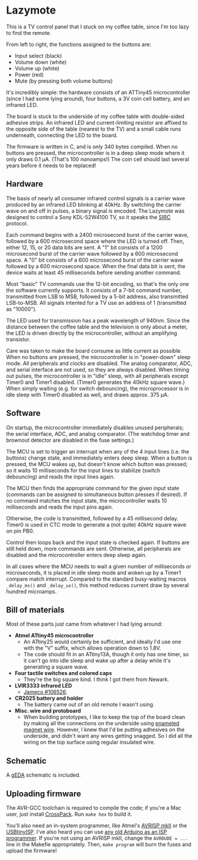 Lazymote
========

This is a TV control panel that I stuck on my coffee table, since I'm too lazy
to find the remote.

From left to right, the functions assigned to the buttons are:

- Input select (black)
- Volume down (white)
- Volume up (white)
- Power (red)
- Mute (by pressing both volume buttons)


It's incredibly simple: the hardware consists of an ATTiny45 microcontroller
(since I had some lying around), four buttons, a 3V coin cell battery, and an
infrared LED.

The board is stuck to the underside of my coffee table with double-sided
adhesive strips. An infrared LED and current-limiting resistor are affixed to
the opposite side of the table (nearest to the TV) and a small cable runs
underneath, connecting the LED to the board.

The firmware is written in C, and is only 340 bytes compiled. When no buttons
are pressed, the microcontroller is in a deep sleep mode where it only draws 0.1
µA. (That's 100 *nano*amps!) The coin cell should last several years before it
needs to be replaced!


Hardware
--------

The basis of nearly all consumer infrared control signals is a carrier wave
produced by an infrared LED blinking at 40kHz. By switching the carrier wave on
and off in pulses, a binary signal is encoded. The Lazymote was designed to
control a Sony KDL-52W4100 TV, so it speaks the 
[SIRC](http://www.sbprojects.com/knowledge/ir/sirc.php) protocol.

Each command begins with a 2400 microsecond burst of the carrier wave, followed
by a 600 microsecond space where the LED is turned off. Then, either 12, 15, or
20 data bits are sent. A "1" bit consists of a 1200 microsecond burst of the
carrier wave followed by a 600 microsecond space. A "0" bit consists of a 600
microsecond burst of the carrier wave followed by a 600 microsecond space. When
the final data bit is sent, the device waits at least 45 milliseconds before
sending another command.

Most "basic" TV commands use the 12-bit encoding, so that's the only one the
software currently supports. It consists of a 7-bit command number, transmitted
from LSB to MSB, followed by a 5-bit address, also transmitted LSB-to-MSB. All
signals intented for a TV use an address of 1 (transmitted as "10000").

The LED used for transmission has a peak wavelength of 940nm. Since the distance
between the coffee table and the television is only about a meter, the LED is
driven directly by the microcontroller, without an amplifying transistor.

Care was taken to make the board consume as little current as possible. When no
buttons are pressed, the microcontroller is in "power-down" sleep mode. All
peripherals and clocks are disabled. The analog comparator, ADC, and serial
interface are not used, so they are always disabled. When timing out pulses, the
microcontroller is in "idle" sleep, with all peripherals except Timer0 and
Timer1 disabled. (Timer0 generates the 40kHz square wave.) When simply waiting
(e.g. for switch debouncing), the microprocessor is in idle sleep with Timer0
disabled as well, and draws approx. 375 µA.


Software
--------

On startup, the microcontroller immediately disables unused peripherals; the
serial interface, ADC, and analog comparator. (The watchdog timer and brownout
detector are disabled in the fuse settings.)

The MCU is set to trigger an interrupt when any of the 4 input lines (i.e. the
buttons) change state, and immediately enters deep sleep. When a button is
pressed, the MCU wakes up, but doesn't know which button was pressed; so it
waits 10 milliseconds for the input lines to stabilize (switch debouncing) and
reads the input lines again.

The MCU then finds the appropriate command for the given input state (commands
can be assigned to simultaneous button presses if desired). If no command
matches the input state, the microcontroller waits 10 milliseconds and reads
the input pins again.

Otherwise, the code is transmitted, followed by a 45 millisecond delay. Timer0
is used in CTC mode to generate a (not quite) 40kHz square wave on pin PB0.

Control then loops back and the input state is checked again. If buttons are
still held down, more commands are sent. Otherwise, all peripherals are disabled
and the microcontroller enters deep sleep again.

In all cases where the MCU needs to wait a given number of milliseconds or
microseconds, it is placed in idle sleep mode and woken up by a Timer1 compare
match interrupt. Compared to the standard busy-waiting macros `_delay_ms()` and
`_delay_us()`, this method reduces current draw by several hundred microamps.


Bill of materials
-----------------

Most of these parts just came from whatever I had lying around:

- **Atmel ATtiny45 microcontroller**
    - An ATtiny25 would certainly be sufficient, and ideally I'd use one with
      the "V" suffix, which allows operation down to 1.8V.
    - The code should fit in an ATtiny13A, though it only has one timer, so it
      can't go into idle sleep and wake up after a delay while it's generating
      a square wave.
- **Four tactile switches and colored caps**
    - They're the big square kind. I think I got them from Newark.
- **LVIR3333 infrared LED**
    - [Jameco #106526](http://www.jameco.com/webapp/wcs/stores/servlet/Product_10001_10001_106526_-1).
- **CR2025 battery and holder**
    - The battery came out of an old remote I wasn't using.
- **Misc. wire and protoboard**
    - When building prototypes, I like to keep the top of the board clean by
      making all the connections on the underside using [enameled magnet
wire](x). However, I knew that I'd be putting adhesives on the underside, and
      didn't want any wires getting snagged. So I did all the wiring on the top
      surface using regular insulated wire.


Schematic
---------

A [gEDA](http://www.geda-project.org) schematic is included.

Uploading firmware
------------------

The AVR-GCC toolchain is required to compile the code; if you're a Mac user,
just install [CrossPack](http://www.obdev.at/products/crosspack/index.html).
Run `make hex` to build it.

You'll also need an in-system programmer, like Atmel's [AVRISP mkII](http://store.atmel.com/PartDetail.aspx?q=p:10500054#tc:description)
or the [USBtinyISP](https://www.adafruit.com/products/46). I've also heard you
can use [any old Arduino as an ISP programmer](http://arduino.cc/en/Tutorial/ArduinoISP).
If you're not using an AVRISP mkII, change the `AVRDUDE = ...` line in the Makefie
appropriately. Then, `make program` will burn the fuses and upload the
firmware!


